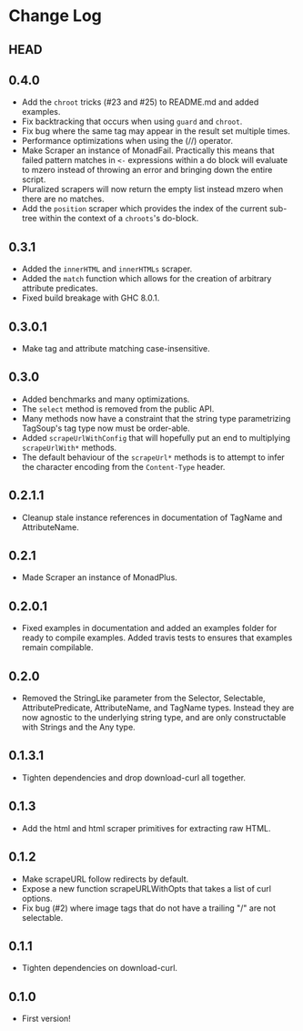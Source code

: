 # Change Log

## HEAD

## 0.4.0

- Add the `chroot` tricks (#23 and #25) to README.md and added examples.
- Fix backtracking that occurs when using `guard` and `chroot`.
- Fix bug where the same tag may appear in the result set multiple times.
- Performance optimizations when using the (//) operator.
- Make Scraper an instance of MonadFail. Practically this means that failed
  pattern matches in `<-` expressions within a do block will evaluate to mzero
  instead of throwing an error and bringing down the entire script.
- Pluralized scrapers will now return the empty list instead mzero when there
  are no matches.
- Add the `position` scraper which provides the index of the current sub-tree
  within the context of a `chroots`'s do-block.

## 0.3.1

- Added the `innerHTML` and `innerHTMLs` scraper.
- Added the `match` function which allows for the creation of arbitrary
  attribute predicates.
- Fixed build breakage with GHC 8.0.1.

## 0.3.0.1

- Make tag and attribute matching case-insensitive.

## 0.3.0

- Added benchmarks and many optimizations.
- The `select` method is removed from the public API.
- Many methods now have a constraint that the string type parametrizing
  TagSoup's tag type now must be order-able.
- Added `scrapeUrlWithConfig` that will hopefully put an end to multiplying
  `scrapeUrlWith*` methods.
- The default behaviour of the `scrapeUrl*` methods is to attempt to infer the
  character encoding from the `Content-Type` header.

## 0.2.1.1

- Cleanup stale instance references in documentation of TagName and
  AttributeName.

## 0.2.1

- Made Scraper an instance of MonadPlus.

## 0.2.0.1

- Fixed examples in documentation and added an examples folder for ready to
  compile examples. Added travis tests to ensures that examples remain
  compilable.

## 0.2.0

- Removed the StringLike parameter from the Selector, Selectable,
  AttributePredicate, AttributeName, and TagName types. Instead they are now
  agnostic to the underlying string type, and are only constructable with
  Strings and the Any type.

## 0.1.3.1

- Tighten dependencies and drop download-curl all together.

## 0.1.3

- Add the html and html scraper primitives for extracting raw HTML.

## 0.1.2

- Make scrapeURL follow redirects by default.
- Expose a new function scrapeURLWithOpts that takes a list of curl options.
- Fix bug (#2) where image tags that do not have a trailing "/" are not
  selectable.

## 0.1.1

- Tighten dependencies on download-curl.

## 0.1.0

- First version!
